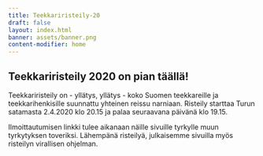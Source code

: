 ```yaml
---
title: Teekkariristeily-20
draft: false
layout: index.html
banner: assets/banner.png
content-modifier: home
---
```

## Teekkariristeily 2020 on pian täällä!

Teekkariristeily on - yllätys, yllätys - koko Suomen teekkareille ja teekkarihenkisille suunnattu yhteinen reissu narniaan. Risteily starttaa Turun satamasta 2.4.2020 klo 20.15 ja palaa seuraavana päivänä klo 19.15.

Ilmoittautumisen linkki tulee aikanaan näille sivuille tyrkylle muun tyrkytyksen toveriksi. Lähempänä risteilyä, julkaisemme sivuilla myös risteilyn virallisen ohjelman.
